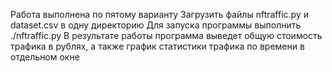 Работа выполнена по пятому варианту
Загрузить файлы nftraffic.py и dataset.csv в одну директорию
Для запуска программы выполнить ./nftraffic.py
В результате работы программа выведет общую стоимость трафика в рублях, а также график статистики трафика по времени в отдельном окне
